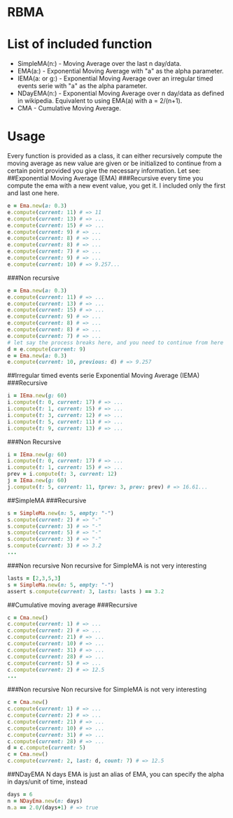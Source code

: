 # RBMA

# List of included function
* SimpleMA(n:) - Moving Average over the last n day/data.
* EMA(a:) - Exponential Moving Average with "a" as the alpha parameter.
* IEMA(a: or g:) - Exponential Moving Average over an irregular timed events serie with "a" as the alpha parameter.
* NDayEMA(n:) -	Exponential Moving Average over n day/data as defined in wikipedia. Equivalent to using EMA(a) with a = 2/(n+1).
* CMA - Cumulative Moving Average.

# Usage

Every function is provided as a class, it can either recursively compute the moving average as new value are given or be initialized to continue from a certain point provided you give the necessary information. Let see:
##Exponential Moving Average (EMA)
###Recursive
every time you compute the ema with a new event value, you get it. I included only the first and last one here.

````ruby
e = Ema.new(a: 0.3)
e.compute(current: 11) # => 11
e.compute(current: 13) # => ...
e.compute(current: 15) # => ...
e.compute(current: 9) # => ...
e.compute(current: 8) # => ...
e.compute(current: 8) # => ...
e.compute(current: 7) # => ...
e.compute(current: 9) # => ...
e.compute(current: 10) # => 9.257...
````
###Non recursive
````ruby
e = Ema.new(a: 0.3)
e.compute(current: 11) # => ...
e.compute(current: 13) # => ...
e.compute(current: 15) # => ...
e.compute(current: 9) # => ...
e.compute(current: 8) # => ...
e.compute(current: 8) # => ...
e.compute(current: 7) # => ...
# let say the process breaks here, and you need to continue from here
d = e.compute(current: 9)
e = Ema.new(a: 0.3)
e.compute(current: 10, previous: d) # => 9.257
````

##Irregular timed events serie Exponential Moving Average (IEMA)
###Recursive
````ruby
i = IEma.new(g: 60)
i.compute(t: 0, current: 17) # => ...
i.compute(t: 1, current: 15) # => ...
i.compute(t: 3, current: 12) # => ...
i.compute(t: 5, current: 11) # => ...
i.compute(t: 9, current: 13) # => ...
````
###Non Recursive
````ruby
i = IEma.new(g: 60)
i.compute(t: 0, current: 17) # => ...
i.compute(t: 1, current: 15) # => ...
prev = i.compute(t: 3, current: 12)
j = IEma.new(g: 60)
j.compute(t: 5, current: 11, tprev: 3, prev: prev) # => 16.61...
````
##SimpleMA
###Recursive
````ruby
s = SimpleMa.new(n: 5, empty: "-")
s.compute(current: 2) # => "-"
s.compute(current: 3) # => "-"
s.compute(current: 5) # => "-"
s.compute(current: 3) # => "-"
s.compute(current: 3) # => 3.2
...
````
###Non recursive
Non recursive for SimpleMA is not very interesting
````ruby
lasts = [2,3,5,3]
s = SimpleMa.new(n: 5, empty: "-")
assert s.compute(current: 3, lasts: lasts ) == 3.2
````

##Cumulative moving average
###Recursive
````ruby
c = Cma.new()
c.compute(current: 1) # => ...
c.compute(current: 2) # => ...
c.compute(current: 21) # => ...
c.compute(current: 10) # => ...
c.compute(current: 31) # => ...
c.compute(current: 28) # => ...
c.compute(current: 5) # => ...
c.compute(current: 2) # => 12.5
...
````
###Non recursive
Non recursive for SimpleMA is not very interesting
````ruby
c = Cma.new()
c.compute(current: 1) # => ...
c.compute(current: 2) # => ...
c.compute(current: 21) # => ...
c.compute(current: 10) # => ...
c.compute(current: 31) # => ...
c.compute(current: 28) # => ...
d = c.compute(current: 5)
c = Cma.new()
c.compute(current: 2, last: d, count: 7) # => 12.5
````

##NDayEMA
N days EMA is just an alias of EMA, you can specify the alpha in days/unit of time, instead
````ruby
days = 6
n = NDayEma.new(n: days)
n.a == 2.0/(days+1) # => true
````
